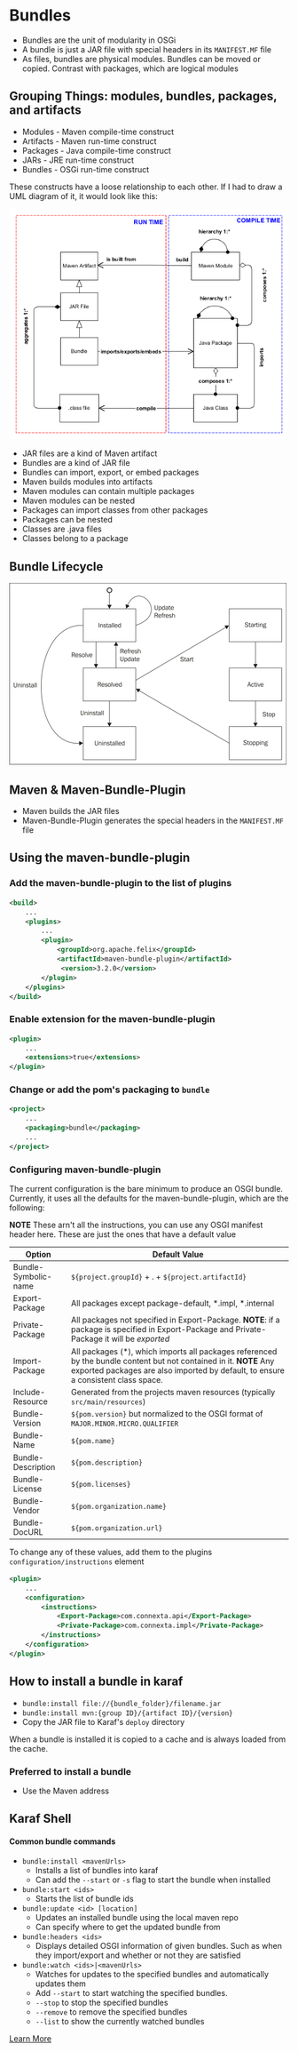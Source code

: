 # Bundles

* Bundles are the unit of modularity in OSGi
* A bundle is just a JAR file with special headers in its `MANIFEST.MF` file
* As files, bundles are physical modules. Bundles can be moved or copied. Contrast with packages, which are logical modules

## Grouping Things: modules, bundles, packages, and artifacts
* Modules - Maven compile-time construct
* Artifacts - Maven run-time construct
* Packages - Java compile-time construct
* JARs - JRE run-time construct
* Bundles - OSGi run-time construct

These constructs have a loose relationship to each other. If I had to draw a UML diagram of it, it would look like this:

![UML diagram of maven and bundles](UML-diagram.png)

* JAR files are a kind of Maven artifact
* Bundles are a kind of JAR file
* Bundles can import, export, or embed packages
* Maven builds modules into artifacts
* Maven modules can contain multiple packages
* Maven modules can be nested
* Packages can import classes from other packages
* Packages can be nested
* Classes are .java files
* Classes belong to a package

## Bundle Lifecycle
![Flowchart of bundle lifecycle](bundle-lifecycle.png)

## Maven & Maven-Bundle-Plugin
* Maven builds the JAR files
* Maven-Bundle-Plugin generates the special headers in the `MANIFEST.MF` file

## Using the maven-bundle-plugin
### Add the maven-bundle-plugin to the list of plugins
```xml
<build>
    ...
    <plugins>
        ...
        <plugin>
            <groupId>org.apache.felix</groupId>
            <artifactId>maven-bundle-plugin</artifactId>
             <version>3.2.0</version>
        </plugin>
    </plugins>
</build>
```

### Enable extension for the maven-bundle-plugin
```xml
<plugin>
    ...
    <extensions>true</extensions>
</plugin>
```

### Change or add the pom's packaging to `bundle`
```xml
<project>
    ...
    <packaging>bundle</packaging>
    ...
</project>
```

### Configuring maven-bundle-plugin
The current configuration is the bare minimum to produce an OSGI bundle. Currently, it uses all the 
defaults for the maven-bundle-plugin, which are the following:

**NOTE** These arn't all the instructions, you can use any OSGI manifest header here. These are just the ones that have a default value

Option | Default Value
------ | -------------
Bundle-Symbolic-name | `${project.groupId}` + . + `${project.artifactId}`
Export-Package | All packages except package-default, *.impl, *.internal
Private-Package | All packages not specified in Export-Package. **NOTE**: if a package is specified in Export-Package and Private-Package it will be *exported*
Import-Package | All packages (*), which imports all packages referenced by the bundle content but not contained in it. **NOTE** Any exported packages are also imported by default, to ensure a consistent class space.
Include-Resource | Generated from the projects maven resources (typically `src/main/resources`)
Bundle-Version | `${pom.version}` but normalized to the OSGI format of `MAJOR.MINOR.MICRO.QUALIFIER`
Bundle-Name | `${pom.name}`
Bundle-Description | `${pom.description}`
Bundle-License | `${pom.licenses}`
Bundle-Vendor | `${pom.organization.name}`
Bundle-DocURL | `${pom.organization.url}`

To change any of these values, add them to the plugins `configuration/instructions` element
```xml
<plugin>
    ...
    <configuration>
        <instructions>
            <Export-Package>com.connexta.api</Export-Package>
            <Private-Package>com.connexta.impl</Private-Package>
        </instructions>
    </configuration>
</plugin>
```

## How to install a bundle in karaf
* `bundle:install file://{bundle_folder}/filename.jar`
* `bundle:install mvn:{group ID}/{artifact ID}/{version}`
* Copy the JAR file to Karaf's `deploy` directory

When a bundle is installed it is copied to a cache and is always loaded from the cache. 

### Preferred to install a bundle
* Use the Maven address

## Karaf Shell 

#### Common bundle commands
* `bundle:install <mavenUrls>`
    * Installs a list of bundles into karaf
    * Can add the `--start` or `-s` flag to start the bundle when installed
* `bundle:start <ids>`
    * Starts the list of bundle ids
* `bundle:update <id> [location]`
    * Updates an installed bundle using the local maven repo
    * Can specify where to get the updated bundle from
* `bundle:headers <ids>`
    * Displays detailed OSGI information of given bundles. Such as when they import/export and whether or not they are satisfied
* `bundle:watch <ids>|<mavenUrls>`
    * Watches for updates to the specified bundles and automatically updates them
    * Add `--start` to start watching the specified bundles.
    * `--stop` to stop the specified bundles
    * `--remove` to remove the specified bundles
    * `--list` to show the currently watched bundles

[Learn More]

[Learn More]: <https://www.osgi.org/developer/architecture/>